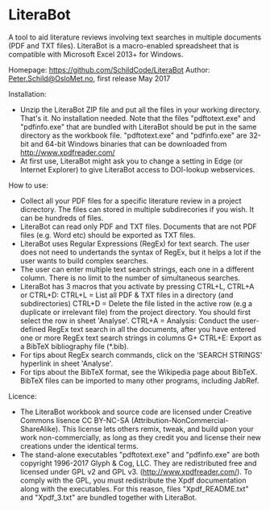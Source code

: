 # LiteraBot
A tool to aid literature reviews involving text searches in multiple documents (PDF and TXT files).
LiteraBot is a macro-enabled spreadsheet that is compatible with Microsoft Excel 2013+ for Windows.

Homepage: https://github.com/SchildCode/LiteraBot
Author: Peter.Schild@OsloMet.no, first release May 2017

Installation:
- Unzip the LiteraBot ZIP file and put all the files in your working directory. That's it. No installation needed.
Note that the files "pdftotext.exe" and "pdfinfo.exe" that are bundled with LiteraBot should be put in the same directory as the workbook file.
"pdftotext.exe" and "pdfinfo.exe" are 32-bit and 64-bit Windows binaries that can be downloaded from http://www.xpdfreader.com/
- At first use, LiteraBot might ask you to change a setting in Edge (or Internet Explorer) to give LiteraBot access to DOI-lookup webservices.

How to use:
- Collect all your PDF files for a specific literature review in a project dicrectory. The files can stored in multiple subdirecories if you wish. It can be hundreds of files.
- LiteraBot can read only PDF and TXT files. Documents that are not PDF files (e.g. Word etc) should be exported as TXT files.
- LiteraBot uses Regular Expressions (RegEx) for text search. The user does not need to undertands the syntax of RegEx, but it helps a lot if the user wants to build complex searches.
- The user can enter multiple text search strings, each one in a different column. There is no limit to the number of simultaneous searches.
- LiteraBot has 3 macros that you activate by pressing CTRL+L, CTRL+A or CTRL+D:
  CTRL+L = List all PDF & TXT files in a directory (and subdirectories)
  CTRL+D = Delete the file listed in the active row (e.g a duplicate or irrelevant file) from the project directory. You should first select the row in sheet 'Analyse'.
  CTRL+A = Analysis: Conduct the user-defined RegEx text search in all the documents, after you have entered one or more RegEx text search strings in columns G+
  CTRL+E: Export as a BibTeX bibliography file (*.bib).
- For tips about RegEx search commands, click on the 'SEARCH STRINGS' hyperlink in sheet 'Analyse'.
- For tips about the BibTeX format, see the Wikipedia page about BibTeX. BibTeX files can be imported to many other programs, including JabRef.

Licence:
- The LiteraBot workbook and source code are licensed under Creative Commons lisence CC BY-NC-SA (Attribution-NonCommercial-ShareAlike). This license lets others remix, tweak, and build upon your work non-commercially, as long as they credit you and license their new creations under the identical terms.
- The stand-alone executables "pdftotext.exe" and "pdfinfo.exe" are both copyright 1996-2017 Glyph & Cog, LLC. They are redistributed free and licensed under GPL v2 and GPL v3. (http://www.xpdfreader.com/). To comply with the GPL, you must redistribute the Xpdf documentation along with the executables. For this reason, files "Xpdf_README.txt" and "Xpdf_3.txt" are bundled together with LiteraBot.
